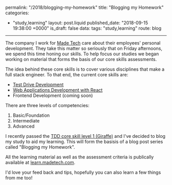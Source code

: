 permalink: "/2018/blogging-my-homework"
title: "Blogging my Homework"
categories:
  - "study,learning"
layout: post.liquid
published_date: "2018-09-15 19:38:00 +0000"
is_draft: false
data:
  tags: "study,learning"
  route: blog
---

The company I work for [Made Tech](https://www.madetech.com/) care about their employees' personal development. They take this matter so seriously that on Friday afternoons, we spend this time honing our skills. To help focus our studies we began working on material that forms the basis of our core skills assessments.

The idea behind these core skills is to cover various disciplines that make a full stack engineer. To that end, the current core skills are:

- [Test Drive Development](https://learn.madetech.com/core-skills/tdd/)
- [Web Applications Development with React](https://learn.madetech.com/core-skills/web-application-development-with-react/)
- Frontend Development (coming soon)

There are three levels of competencies:

1. Basic/Foundation
2. Intermediate
3. Advanced

I recently passed the [TDD core skill level 1 (Giraffe)](https://learn.madetech.com/core-skills/tdd/#giraffe) and I've decided to blog my study to aid my learning. This will form the basisis of a blog post series called "Blogging my Homework".

All the learning material as well as the assessment criteria is publically available at [learn.madetech.com](https://learn.madetech.com/).

I'd love your feed back and tips, hopefully you can also learn a few things from me too!